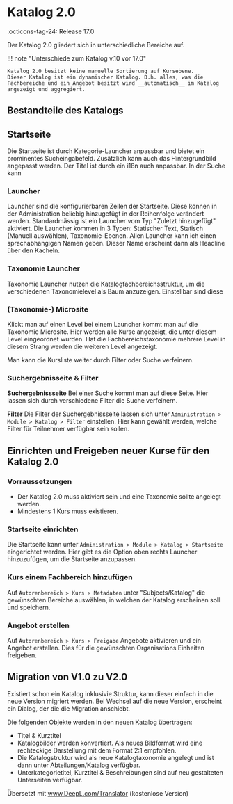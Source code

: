 # Katalog 2.0

:octicons-tag-24: Release 17.0 

Der Katalog 2.0 gliedert sich in unterschiedliche Bereiche auf.

!!! note "Unterschiede zum Katalog v.10 vor 17.0"

    Katalog 2.0 besitzt keine manuelle Sortierung auf Kursebene.
    Dieser Katalog ist ein dynamischer Katalog. D.h. alles, was die Fachbereiche und ein Angebot besitzt wird __automatisch__ im Katalog angezeigt und aggregiert.

## Bestandteile des Katalogs

## Startseite

Die Startseite ist durch Kategorie-Launcher anpassbar und bietet ein prominentes Sucheingabefeld. Zusätzlich kann auch das Hintergrundbild angepasst werden. Der Titel ist durch ein i18n auch anpassbar. In der Suche kann

### Launcher

Launcher sind die konfigurierbaren Zeilen der Startseite. Diese können in der Administration beliebig hinzugefügt in der Reihenfolge verändert werden. Standardmässig ist ein Launcher vom Typ "Zuletzt hinzugefügt" aktiviert. Die Launcher kommen in 3 Typen: Statischer Text, Statisch (Manuell auswählen), Taxonomie-Ebenen.
Allen Launcher kann ich einen sprachabhängigen Namen geben. Dieser Name erscheint dann als Headline über den Kacheln.

### Taxonomie Launcher

Taxonomie Launcher nutzen die Katalogfachbereichsstruktur, um die verschiedenen Taxonomielevel als Baum anzuzeigen. Einstellbar sind diese 

### (Taxonomie-) Microsite

Klickt man auf einen Level bei einem Launcher kommt man auf die Taxonomie Microsite. Hier werden alle Kurse angezeigt, die unter diesem Level eingeordnet wurden. Hat die Fachbereichstaxonomie mehrere Level in diesem Strang werden die weiteren Level angezeigt.

Man kann die Kursliste weiter durch Filter oder Suche verfeinern.

### Suchergebnisseite & Filter

**Suchergebnissseite**
Bei einer Suche kommt man auf diese Seite. Hier lassen sich durch verschiedene Filter die Suche verfeinern.

**Filter**
Die Filter der Suchergebnissseite lassen sich unter `Administration > Module > Katalog > Filter` einstellen. Hier kann gewählt werden, welche Filter für Teilnehmer verfügbar sein sollen.

## Einrichten und Freigeben neuer Kurse für den Katalog 2.0

### Vorraussetzungen

* Der Katalog 2.0 muss aktiviert sein und eine Taxonomie sollte angelegt werden.
* Mindestens 1 Kurs muss existieren.

### Startseite einrichten

Die Startseite kann unter `Administration > Module > Katalog > Startseite` eingerichtet werden. Hier gibt es die Option oben rechts Launcher hinzuzufügen, um die Startseite anzupassen.

### Kurs einem Fachbereich hinzufügen

Auf `Autorenbereich > Kurs > Metadaten` unter "Subjects/Katalog" die gewünschten Bereiche auswählen, in welchen der Katalog erscheinen soll und speichern.

### Angebot erstellen

Auf `Autorenbereich > Kurs > Freigabe` Angebote aktivieren und ein Angebot erstellen. Dies für die gewünschten Organisations Einheiten freigeben.

## Migration von V1.0 zu V2.0

Existiert schon ein Katalog inklusivie Struktur, kann dieser einfach in die neue Version migriert werden.
Bei Wechsel auf die neue Version, erscheint ein Dialog, der die die Migration anschiebt.

Die folgenden Objekte werden in den neuen Katalog übertragen:

* Titel & Kurztitel
* Katalogbilder werden konvertiert. Als neues Bildformat wird eine rechteckige Darstellung mit dem Format 2:1 empfohlen.
* Die Katalogstruktur wird als neue Katalogtaxonomie angelegt und ist dann unter Abteilungen/Katalog verfügbar.
* Unterkategorietitel, Kurztitel & Beschreibungen sind auf neu gestalteten Unterseiten verfügbar.

Übersetzt mit www.DeepL.com/Translator (kostenlose Version)